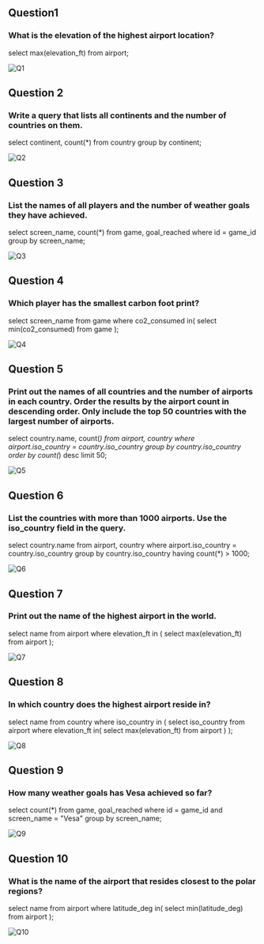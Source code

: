 ## Question1
### What is the elevation of the highest airport location?
select max(elevation_ft)
from airport;

![Q1](https://github.com/user-attachments/assets/1569277c-f673-4fc3-b0c5-5ee746e4f5e6)

## Question 2
### Write a query that lists all continents and the number of countries on them.
select continent, count(*)
from country
group by continent;

![Q2](https://github.com/user-attachments/assets/f7b3e513-6769-45a4-a827-c3f725a08879)

## Question 3
### List the names of all players and the number of weather goals they have achieved.
select screen_name, count(*)
from game, goal_reached
where id = game_id
group by screen_name;

![Q3](https://github.com/user-attachments/assets/422da628-d45b-41af-a019-a4aed60d30b4)

## Question 4
### Which player has the smallest carbon foot print?
select screen_name
from game
where co2_consumed in(
select min(co2_consumed)
from game
);

![Q4](https://github.com/user-attachments/assets/2d7fe60f-63bc-4116-a03b-d595a52bc3e0)

## Question 5
### Print out the names of all countries and the number of airports in each country. Order the results by the airport count in descending order. Only include the top 50 countries with the largest number of airports.
select country.name, count(*)
from airport, country
where airport.iso_country = country.iso_country
group by country.iso_country
order by count(*) desc
limit 50;

![Q5](https://github.com/user-attachments/assets/cc276088-3632-4b46-86a2-2e99743abf16)

## Question 6
### List the countries with more than 1000 airports. Use the iso_country field in the query.
select country.name
from airport, country
where airport.iso_country = country.iso_country
group by country.iso_country
having count(*) > 1000;

![Q6](https://github.com/user-attachments/assets/006660cb-b7e6-4334-910b-ec1261a8b8c7)

## Question 7
### Print out the name of the highest airport in the world.
select name
from airport
where elevation_ft in (
select max(elevation_ft)
from airport
);

![Q7](https://github.com/user-attachments/assets/2322dad4-c374-462e-aa0c-4c7fb01c3211)

## Question 8
### In which country does the highest airport reside in?
select name
from country
where iso_country in (
select iso_country
from airport
where elevation_ft in(
select max(elevation_ft)
from airport
)
);

![Q8](https://github.com/user-attachments/assets/77c7985a-de85-477f-b436-cf9fabe1fd04)

## Question 9
### How many weather goals has Vesa achieved so far?
select count(*)
from game, goal_reached
where id = game_id and screen_name = "Vesa"
group by screen_name;

![Q9](https://github.com/user-attachments/assets/0a204e05-5e72-4ddb-93d1-1d1f486aea02)

## Question 10
### What is the name of the airport that resides closest to the polar regions?
select name
from airport
where latitude_deg in(
select min(latitude_deg)
from airport
);

![Q10](https://github.com/user-attachments/assets/4aa03bf5-ac07-4bfe-ae36-ea08aeaf5a0e)
